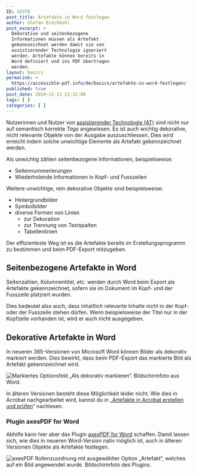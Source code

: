 ```yaml
---
ID: 58370
post_title: Artefakte in Word festlegen
author: Stefan Brechbühl
post_excerpt: >
  Dekorative und seitenbezogene
  Informationen müssen als Artefakt
  gekennzeichnet werden damit sie von
  assistierender Technologie ignoriert
  werden. Artefakte können bereits in
  Word definiert und ins PDF übertragen
  werden.
layout: basics
permalink: >
  https://accessible-pdf.info/de/basics/artefakte-in-word-festlegen/
published: true
post_date: 2019-12-13 21:31:08
tags: [ ]
categories: [ ]
---
```

Nutzerinnen und Nutzer von [assistierender Technologie (AT)](https://accessible-pdf.info/de/glossar/#assistive-technologie) sind nicht nur auf semantisch korrekte *Tags* angewiesen. Es ist auch wichtig dekorative, nicht relevante Objekte von der Ausgabe auszuschliessen. Dies wird erreicht indem solche unwichtige Elemente als Artefakt gekennzeichnet werden.

Als unwichtig zählen seitenbezogene Informationen, beispielsweise:

- Seitennummerierungen
- Wiederholende Informationen in Kopf- und Fusszeilen

Weitere unwichtige, rein dekorative Objekte sind beispielsweise:

- Hintergrundbilder
- Symbolbilder
- diverse Formen von Linien 
	- zur Dekoration
	- zur Trennung von Textspalten 
	- Tabellenlinien

Der effizienteste Weg ist es die Artefakte bereits im Erstellungsprogramm zu bestimmen und beim PDF-Export mitzugeben.

## Seitenbezogene Artefakte in Word

Seitenzahlen, Kolumnentitel, etc. werden durch Word beim Export als Artefakte gekennzeichnet, sofern sie im Dokument im Kopf- und der Fusszeile platziert wurden.

Dies bedeutet also auch, dass inhaltlich relevante Inhalte nicht in der Kopf- oder der Fusszeile stehen dürfen. Wenn beispielsweise der Titel nur in der Kopfzeile vorhanden ist, wird er auch nicht ausgegeben.

## Dekorative Artefakte in Word

In neueren 365-Versionen von Microsoft Word können Bilder als dekorativ markiert werden. Dies bewirkt, dass beim PDF-Export das markierte Bild als Artefakt gekennzeichnet wird.

![Markiertes Optionsfeld „Als dekorativ markieren“. Bildschirmfoto aus Word.](https://accessible-pdf.info/content/uploads/word-als-dekorativ-markieren.png)

In älteren Versionen besteht diese Möglichkeit leider nicht. Wie dies in Acrobat nachgearbeitet wird, kannst du in „[Artefakte in Acrobat erstellen und prüfen](https://accessible-pdf.info/de/artefakte-in-acrobat-erstellen-und-pruefen)“ nachlesen.

### Plugin axesPDF for Word

Abhilfe kann hier aber das Plugin [axesPDF for Word](https://www.axes4.com/axespdf-for-word-ueberblick.html) schaffen. Damit lassen sich, wie dies in neueren Word-Version nativ möglich ist, auch in älteren Versionen Objekte als Artefakte festlegen.

![axesPDF Rollenzuordnung mit ausgewählter Option „Artefakt“, welches auf ein Bild angewendet wurde. Bildschirmfoto des Plugins.](https://accessible-pdf.info/content/uploads/axespdf-artefakt.png)